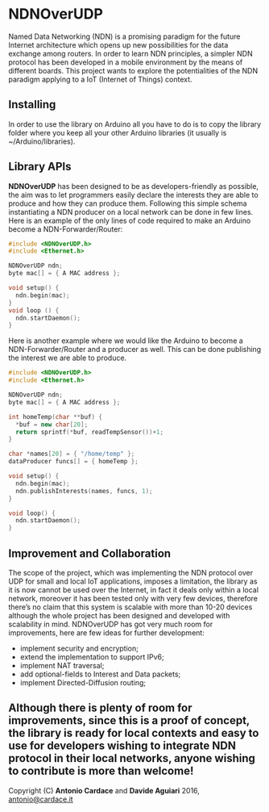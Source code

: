 
# NDNOverUDP
Named Data Networking (NDN) is a promising
paradigm for the future Internet architecture which opens up
new possibilities for the data exchange among routers.
In order to learn NDN principles, a simpler NDN protocol has
been developed in a mobile environment by the means of different
boards.
This project wants to explore the potentialities of the NDN paradigm applying to a IoT (Internet of Things) context.

## Installing
In order to use the library on Arduino all you have to do is to copy the library folder where you keep all your other Arduino libraries (it usually is ~/Arduino/libraries).

## Library APIs
**NDNOverUDP** has been designed to be as
developers-friendly as possible, the aim was to let programmers easily declare the interests they are able to produce and how they can produce them.
Following this simple schema instantiating a NDN producer
on a local network can be done in few lines.
Here is an example of the only lines of code required to make
an Arduino become a NDN-Forwarder/Router:
```C++
#include <NDNOverUDP.h>
#include <Ethernet.h>

NDNOverUDP ndn;
byte mac[] = { A MAC address };

void setup() {
  ndn.begin(mac);
}
void loop () {
  ndn.startDaemon();
}
```
Here is another example where we would like the Arduino to
become a NDN-Forwarder/Router and a producer as well.
This can be done publishing the interest we are able to
produce.
```C++
#include <NDNOverUDP.h>
#include <Ethernet.h>

NDNOverUDP ndn;
byte mac[] = { A MAC address };

int homeTemp(char **buf) {
  *buf = new char[20];
  return sprintf(*buf, readTempSensor())+1;
}

char *names[20] = { "/home/temp" };
dataProducer funcs[] = { homeTemp };

void setup() {
  ndn.begin(mac);
  ndn.publishInterests(names, funcs, 1);
}

void loop() {
  ndn.startDaemon();
}
```
## Improvement and Collaboration
The scope of the project, which was implementing the
NDN protocol over UDP for small and local IoT applications,
imposes a limitation, the library as it is now cannot be used
over the Internet, in fact it deals only within a local network,
moreover it has been tested only with very few devices,
therefore there’s no claim that this system is scalable with
more than 10-20 devices although the whole project has been
designed and developed with scalability in mind.
NDNOverUDP has got very much room for improvements,
here are few ideas for further development:
* implement security and encryption;
* extend the implementation to support IPv6;
* implement NAT traversal;
* add optional-fields to Interest and Data packets;
* implement Directed-Diffusion routing;

Although there is plenty of room for improvements, since this
is a proof of concept, the library is ready for local contexts and
easy to use for developers wishing to integrate NDN protocol in their local networks, anyone wishing to contribute is more than welcome!
------------------------------------------------------------
Copyright (C) **Antonio Cardace** and **Davide Aguiari** 2016, antonio@cardace.it

